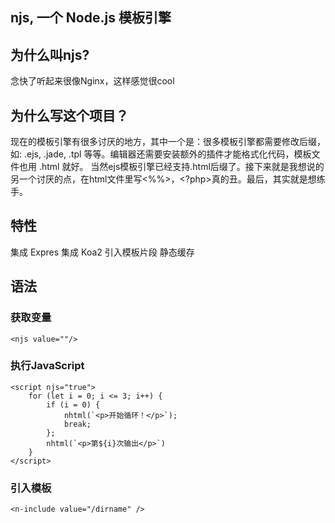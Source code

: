 ## njs, 一个 Node.js 模板引擎

## 为什么叫njs?

念快了听起来很像Nginx，这样感觉很cool

## 为什么写这个项目？

现在的模板引擎有很多讨厌的地方，其中一个是：很多模板引擎都需要修改后缀，如: .ejs, .jade, .tpl 等等。编辑器还需要安装额外的插件才能格式化代码，模板文件也用 .html 就好。
当然ejs模板引擎已经支持.html后缀了。接下来就是我想说的另一个讨厌的点，在html文件里写<%%>，<?php>真的丑。最后，其实就是想练手。


## 特性

集成 Expres 
集成 Koa2
引入模板片段
静态缓存


## 语法


### 获取变量

    <njs value=""/>


### 执行JavaScript

    <script njs="true">
        for (let i = 0; i <= 3; i++) {
            if (i = 0) {
                nhtml(`<p>开始循环！</p>`);
                break;
            };
            nhtml(`<p>第${i}次输出</p>`)
        }
    </script>

### 引入模板

    <n-include value="/dirname" />
